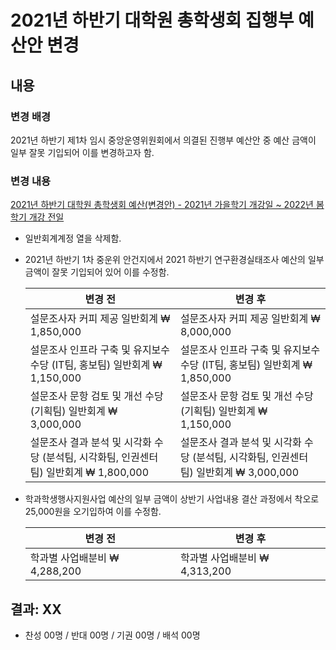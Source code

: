 2021년 하반기 대학원 총학생회 집행부 예산안 변경
==

## 내용

### 변경 배경

2021년 하반기 제1차 임시 중앙운영위원회에서 의결된 진행부 예산안 중 예산 금액이 일부 잘못 기입되어 이를 변경하고자 함.

### 변경 내용 

[2021년 하반기 대학원 총학생회 예산(변경안) - 2021년 가을학기 개강일 ~ 2022년 봄학기 개강 전일](https://github.com/d0ub1ej/CMCM/blob/0b3a72dd1f8f2bc8d5b87dfa0ed67edd11767c2b/2021-2H-1st-CMC/%EC%9D%98%EA%B2%B0%EC%95%88%EA%B1%B4/2021%E1%84%82%E1%85%A7%E1%86%AB_%E1%84%92%E1%85%A1%E1%84%87%E1%85%A1%E1%86%AB%E1%84%80%E1%85%B5_%E1%84%83%E1%85%A2%E1%84%92%E1%85%A1%E1%86%A8%E1%84%8B%E1%85%AF%E1%86%AB_%E1%84%8E%E1%85%A9%E1%86%BC%E1%84%92%E1%85%A1%E1%86%A8%E1%84%89%E1%85%A2%E1%86%BC%E1%84%92%E1%85%AC_%E1%84%8B%E1%85%A8%E1%84%89%E1%85%A1%E1%86%AB(%E1%84%87%E1%85%A7%E1%86%AB%E1%84%80%E1%85%A7%E1%86%BC%E1%84%8B%E1%85%A1%E1%86%AB)_-_2021%E1%84%82%E1%85%A7%E1%86%AB_%E1%84%80%E1%85%A1%E1%84%8B%E1%85%B3%E1%86%AF%E1%84%92%E1%85%A1%E1%86%A8%E1%84%80%E1%85%B5_%E1%84%80%E1%85%A2%E1%84%80%E1%85%A1%E1%86%BC%E1%84%8B%E1%85%B5%E1%86%AF_2022%E1%84%82%E1%85%A7%E1%86%AB_%E1%84%87%E1%85%A9%E1%86%B7%E1%84%92%E1%85%A1%E1%86%A8%E1%84%80%E1%85%B5_%E1%84%80%E1%85%A2%E1%84%80%E1%85%A1%E1%86%BC_%E1%84%8C%E1%85%A5%E1%86%AB%E1%84%8B%E1%85%B5%E1%86%AF.pdf)
- 일반회계계정 열을 삭제함.
- 2021년 하반기 1차 중운위 안건지에서 2021 하반기 연구환경실태조사 예산의 일부 금액이 잘못 기입되어 있어 이를 수정함.

  | 변경 전 | 변경 후 |
    |---|---|
    | 설문조사자 커피 제공 일반회계 ₩ 1,850,000 | 설문조사자 커피 제공 일반회계 ₩ 8,000,000 |
    | 설문조사 인프라 구축 및 유지보수 수당 (IT팀, 홍보팀) 일반회계 ₩ 1,150,000 | 설문조사 인프라 구축 및 유지보수 수당 (IT팀, 홍보팀) 일반회계 ₩ 1,850,000 |
    | 설문조사 문항 검토 및 개선 수당 (기획팀) 일반회계 ₩ 3,000,000 | 설문조사 문항 검토 및 개선 수당 (기획팀) 일반회계 ₩ 1,150,000 |
    | 설문조사 결과 분석 및 시각화 수당 (분석팀, 시각화팀, 인권센터팀) 일반회계 ₩ 1,800,000 | 설문조사 결과 분석 및 시각화 수당 (분석팀, 시각화팀, 인권센터팀) 일반회계 ₩ 3,000,000 |
    
- 학과학생행사지원사업 예산의 일부 금액이 상반기 사업내용 결산 과정에서 착오로 25,000원을 오기입하여 이를 수정함.

  | 변경 전 | 변경 후 |
    |---|---|
    | 학과별 사업배분비 ₩ 4,288,200 | 학과별 사업배분비 ₩ 4,313,200 |



## 결과: XX
- 찬성 00명 / 반대 00명 / 기권 00명 / 배석 00명



